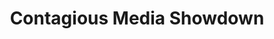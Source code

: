 ---
ee_id: '21'
site: '1'
type: '2'
long_id: 2005-024 Contagious Media Showdown
url: 2005-024-contagious-media-showdown
title: Contagious Media Showdown
year: '2005'
medium: Event
commission:
dims:
pitch: "​Festival & competition I helped organize with the Eyebeam Contagious Media
  Group about memes back in the early days of viral net trash (eeek! – pre youtube………..)"
ps: Random facts --> this is kinda related to the Huffington Post, LOL, seriously,&nbsp;<a
  href="http://www.cjr.org/cover_story/six_degrees_of_aggregation.php?page=all">read
  here</a>.&nbsp;
live_url: http://showdown.contagiousmedia.org/
related:
youtube:
imgs: Contagious_Media_Showdown_2005_024_screenshot_database_IH.jpg
subheading:
display_year: '2005'
download:
add_credit:
add_credits:
related_code:
layout: things-i-made
---
